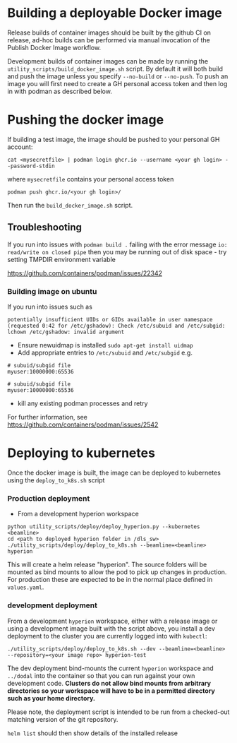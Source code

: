 Building a deployable Docker image
====

Release builds of container images should be built by the github CI on release, ad-hoc builds can be performed via 
manual invocation of the Publish Docker Image workflow.

Development builds of container images can be made by running the `utility_scripts/build_docker_image.sh` script.
By default it will both build and push the image unless you specify `--no-build` or `--no-push`. To push an image you 
will first need to create a GH personal 
access token and then log in with podman as described below.

Pushing the docker image
===

If building a test image, the image should be pushed to your personal GH account:

`cat <mysecretfile> | podman login ghcr.io --username <your gh login> --password-stdin`

where `mysecretfile` contains your personal access token
 
`podman push ghcr.io/<your gh login>/`

Then run the `build_docker_image.sh` script.

## Troubleshooting

If you run into issues with `podman build .` failing with the error message
`io: read/write on closed pipe` then you may be running out of disk space - try setting TMPDIR environment variable

https://github.com/containers/podman/issues/22342

### Building image on ubuntu

If you run into issues such as 
```commandline
potentially insufficient UIDs or GIDs available in user namespace (requested 0:42 for /etc/gshadow): Check /etc/subuid and /etc/subgid: lchown /etc/gshadow: invalid argument
```

* Ensure newuidmap is installed
`sudo apt-get install uidmap`
* Add appropriate entries to `/etc/subuid` and `/etc/subgid`
e.g.
```
# subuid/subgid file
myuser:10000000:65536

# subuid/subgid file
myuser:10000000:65536
```
* kill any existing podman processes and retry

For further information, see https://github.com/containers/podman/issues/2542


Deploying to kubernetes
===

Once the docker image is built, the image can be deployed to kubernetes using the `deploy_to_k8s.sh` script

### Production deployment

* From a development hyperion workspace
```commandline
python utility_scripts/deploy/deploy_hyperion.py --kubernetes <beamline>
cd <path to deployed hyperion folder in /dls_sw>
./utility_scripts/deploy/deploy_to_k8s.sh --beamline=<beamline> hyperion
```

This will create a helm release "hyperion". The source folders will be mounted as 
bind mounts to allow the pod to pick up changes in production. For production these are expected to be in the normal 
place defined in `values.yaml`.

### development deployment


From a development `hyperion` workspace, either with a release image or using a development image built with the script 
above, you install a dev deployment to the cluster you are currently logged into with `kubectl`:

```commandline
./utility_scripts/deploy/deploy_to_k8s.sh --dev --beamline=<beamline> --repository=<your image repo> hyperion-test
```

The dev deployment bind-mounts the current `hyperion` workspace and `../dodal` into the container so that you can 
run against your own development code. **Clusters do not allow bind mounts from arbitrary directories so 
your workspace will have to be in a permitted directory such as your home directory.**

Please note, the deployment script is intended to be run from a checked-out matching version of the git repository.

`helm list` should then show details of the installed release 
